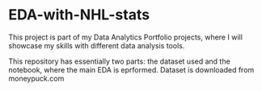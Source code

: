 # EDA-with-NHL-stats

This project is part of my Data Analytics Portfolio projects, where I will showcase my skills with different data analysis tools. 

This repository has essentially two parts: the dataset used and the notebook, where the main EDA is eprformed. Dataset is downloaded from moneypuck.com

